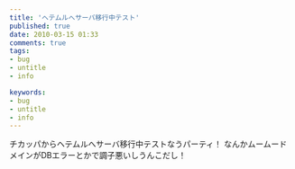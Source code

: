 ```yaml
---
title: 'ヘテムルへサーバ移行中テスト'
published: true
date: 2010-03-15 01:33
comments: true
tags:
- bug
- untitle
- info

keywords:
- bug
- untitle
- info
---
```

チカッパからヘテムルへサーバ移行中テストなうパーティ！
なんかムームードメインがDBエラーとかで調子悪いしうんこだし！